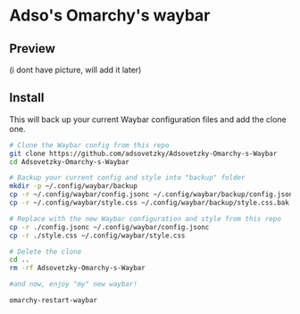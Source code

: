 # Adso's Omarchy's waybar

## Preview

(i dont have picture, will add it later)

## Install

This will back up your current Waybar configuration files and add the clone one.

```sh
# Clone the Waybar config from this repo
git clone https://github.com/adsovetzky/Adsovetzky-Omarchy-s-Waybar
cd Adsovetzky-Omarchy-s-Waybar

# Backup your current config and style into "backup" folder
mkdir -p ~/.config/waybar/backup
cp -r ~/.config/waybar/config.jsonc ~/.config/waybar/backup/config.jsonc.bak
cp -r ~/.config/waybar/style.css ~/.config/waybar/backup/style.css.bak

# Replace with the new Waybar configuration and style from this repo
cp -r ./config.jsonc ~/.config/waybar/config.jsonc
cp -r ./style.css ~/.config/waybar/style.css

# Delete the clone
cd ..
rm -rf Adsovetzky-Omarchy-s-Waybar

#and now, enjoy "my" new waybar!

omarchy-restart-waybar
```
